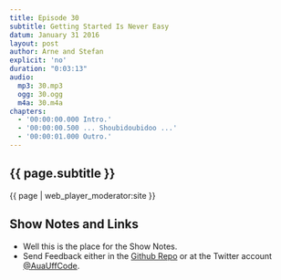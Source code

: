 ```yaml
---
title: Episode 30
subtitle: Getting Started Is Never Easy
datum: January 31 2016
layout: post
author: Arne and Stefan
explicit: 'no'
duration: "0:03:13"
audio:
  mp3: 30.mp3
  ogg: 30.ogg
  m4a: 30.m4a
chapters:
  - '00:00:00.000 Intro.'
  - '00:00:00.500 ... Shoubidoubidoo ...'
  - '00:00:01.000 Outro.'
---
```


## {{ page.subtitle }}

{{ page | web_player_moderator:site }}

## Show Notes and Links

  * Well this is the place for the Show Notes.
  * Send Feedback either in the [Github Repo](https://github.com/haslinger/jekyll-octopod) or at the Twitter account [@AuaUffCode](http://twitter.com/@AuaUffCode).
